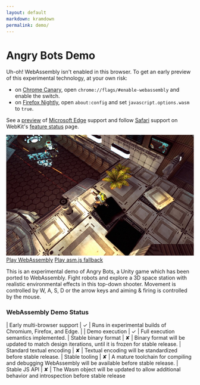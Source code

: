 ```yaml
---
layout: default
markdown: kramdown
permalink: demo/
---
```

# Angry Bots Demo
<div markdown="1" id="wasm-fail" class="flash flash-error">
  Uh-oh! WebAssembly isn't enabled in this browser. To get an early preview of this experimental technology, at your own risk:

  - on [Chrome Canary](https://www.google.com/chrome/browser/canary.html), open `chrome://flags/#enable-webassembly` and enable the switch.
  - on [Firefox Nightly](https://nightly.mozilla.org/), open `about:config` and set `javascript.options.wasm` to `true`.

  See a [preview](http://blogs.windows.com/msedgedev/2016/03/15/previewing-webassembly-experiments) of [Microsoft Edge](https://www.microsoft.com/en-us/windows/microsoft-edge) support and follow [Safari](http://www.apple.com/safari/) support on WebKit's [feature status](https://webkit.org/status/#specification-webassembly) page.
</div>

[![](screenshot.jpg)](AngryBots/)
<a class="btn btn-primary" id="play-wasm" href="AngryBots/" role="button">Play WebAssembly</a>
<a class="btn" href="http://beta.unity3d.com/jonas/AngryBots/" role="button">Play asm.js fallback</a>

This is an experimental demo of Angry Bots, a Unity game which has been ported to WebAssembly. Fight robots and explore a 3D space station with realistic environmental effects in this top-down shooter. Movement is controlled by W, A, S, D or the arrow keys and aiming &amp; firing is controlled by the mouse.

### WebAssembly Demo Status

| Early multi-browser support | <span class="yes">✓</span> | Runs in experimental builds of Chromium, Firefox, and Edge. |
| Demo execution | <span class="yes">✓</span> | Full execution semantics implemented.
| Stable binary format | <span class="no">✘</span> | Binary format will be updated to match design iterations, until it is frozen for stable release.
| Standard textual encoding | <span class="no">✘</span> | Textual encoding will be standardized before stable release.
| Stable tooling | <span class="no">✘</span> | A mature toolchain for compiling and debugging WebAssembly will be available before stable release.
| Stable JS API | <span class="no">✘</span> | The Wasm object will be updated to allow additional behavior and introspection before stable release

<script type="text/javascript" >
(function() {
  var support = (typeof Wasm === 'object') || (typeof WebAssembly === 'object');
  if (!support) {
    var flash = document.getElementById('wasm-fail');
    flash.className = flash.className.replace(/(?:^|\s)flash-hide(?!\S)/, '');
    var button = document.getElementById('play-wasm');
    button.className += ' disabled';
    button.href = 'javascript:;';
    var link = document.getElementById('pic-link');
    link.className += ' noclick';
    link.href = 'javascript:;';
  }
})();
</script>
